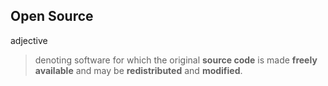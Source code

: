 
## Open Source

adjective

> denoting software for which the original **source code** is made **freely available** and may be **redistributed** and **modified**.
